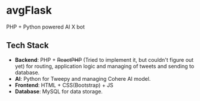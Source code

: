 # avgFlask
PHP + Python powered AI X bot

## Tech Stack
- **Backend**: PHP + ~~ReactPHP~~ (Tried to implement it, but couldn't figure out yet) for routing, application logic and managing of tweets and sending to database.
- **AI**: Python for Tweepy and managing Cohere AI model.
- **Frontend**: HTML + CSS(Bootstrap) + JS
- **Database**: MySQL for data storage.

